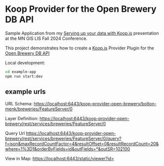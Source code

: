 # Koop Provider for the Open Brewery DB API

Sample Application from my [Serving up your data with Koop.js](https://gis.bolton-menk.com/presentations/serving-data-with-koop-2024) presentation at the MN GIS LIS Fall 2024 Conference.

This project demonstrates how to create a [Koop.js](https://koopjs.github.io/docs/basics/what-is-koop) Provider Plugin for the [Open Brewery DB API](https://www.openbrewerydb.org/documentation)

Local development:

```sh
cd example-app
npm run start:dev
```

## example urls

URL Schema: 
[https://localhost:6443/koop-provider-open-brewery/bolton-menk/breweries/FeatureServer/0](https://localhost:6443/koop-provider-open-brewery/rest/services/breweries/FeatureServer/0)

Layer Definition:
[https://localhost:6443/koop-provider-open-brewery/rest/services/breweries/FeatureServer/0](https://localhost:6443/koop-provider-open-brewery/rest/services/breweries/FeatureServer/0)

Query Url
[https://localhost:6443/koop-provider-open-brewery/rest/services/breweries/FeatureServer/0/query?f=json&maxRecordCountFactor=4&resultOffset=0&resultRecordCount=20&where=1%3D1&orderByFields=id&outFields=*&outSR=102100](https://localhost:6443/koop-provider-open-brewery/rest/services/breweries/FeatureServer/0/query?f=json&maxRecordCountFactor=4&resultOffset=0&resultRecordCount=20&where=1%3D1&orderByFields=id&outFields=*&outSR=102100])

View in Map:
[https://localhost:6443/static/viewer?id=<open-brewery-project-id>](https://localhost:6443/static/viewer.html?id=2840)

